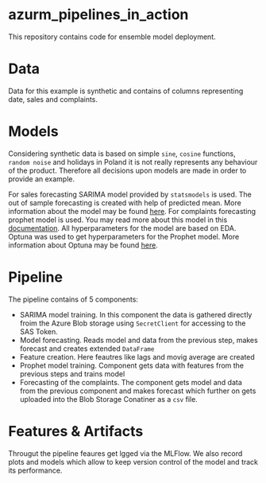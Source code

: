 # azurm_pipelines_in_action
This repository contains code for ensemble model deployment.

# Data

Data for this example is synthetic and contains of columns representing date, sales and complaints.

# Models

Considering synthetic data is based on simple `sine`, `cosine` functions, `random noise` and holidays in Poland it is not really represents any behaviour of the product. Therefore all decisions upon models are made in order to provide an example.

For sales forecasting SARIMA model provided by `statsmodels` is used. The out of sample forecasting is created with help of predicted mean. More information about the model may be found [here](https://www.statsmodels.org/dev/generated/statsmodels.tsa.statespace.sarimax.SARIMAX.html).
For complaints forecasting prophet model is used. You may read more about this model in this [documentation](https://facebook.github.io/prophet/docs/quick_start.html).
All hyperparameters for the model are based on EDA. Optuna was used to get hyperparameters for the Prophet model. More information about Optuna may be found [here](https://optuna.readthedocs.io/en/stable/).

# Pipeline

The pipeline contains of 5 components:
- SARIMA model training. In this component the data is gathered directly froim the Azure Blob storage using `SecretClient` for accessing to the SAS Token.
- Model forecasting. Reads model and data from the previous step, makes forecast and creates extended `DataFrame`
- Feature creation. Here feautres like lags and movig average are created
- Prophet model training. Component gets data with features from the previous steps and trains model
- Forecasting of the complaints. The component gets model and data from the previous component and makes forecast which further on gets uploaded into the Blob Storage Conatiner as a `csv` file.

# Features & Artifacts

Througut the pipeline feaures get lgged via the MLFlow. We also record plots and models which allow to keep version control of the model and track its performance.
